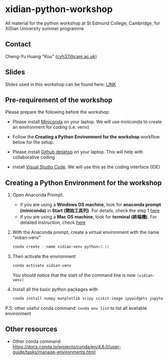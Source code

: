 # xidian-python-workshop
All material for the python workshop at St Edmund College, Cambridge, for XiDian University summer programme

## Contact
Cheng-Yu Huang "Kou" (cyh37@cam.ac.uk)

## Slides
Slides used in this workshop can be found here: [LINK](LINK_HERE)

## Pre-requirement of the workshop

Please prepare the following before the workshop:

- Please install [Miniconda](https://www.anaconda.com/download/success#miniconda) on your laptop. We will use miniconda to create an environment for coding (i.e. venv)

- Follow the **Creating a Python Environment for the workshop** workflow below for the setup.

- Please install [Github desktop](https://desktop.github.com/download/) on your laptop. This will help with collaborative coding

- install [Visual Studio Code](https://code.visualstudio.com/download). We will use this as the coding interface (IDE)

## Creating a Python Environment for the workshop

1. Open Anaconda Prompt. 
    - if you are using a **Windows OS machine**, look for **anaconda prompt (miniconda)** in **Start (開始工具列)**. For details, check the step 1 [here](https://kiwi-half.medium.com/python-anaconda-%E8%99%9B%E6%93%AC%E7%92%B0%E5%A2%83%E5%BB%BA%E7%BD%AEanaconda-prompt-virtual-environment-9e93c5789627)
    - if you are using a **Mac OS machine**, look for **terminal (終端機)**. For detailed instruction, check [here](https://support.apple.com/zh-tw/guide/terminal/apd5265185d-f365-44cb-8b09-71a064a42125/mac)


2. With the Anaconda prompt, create a virtual environment with the name “xidian-venv”

    ```powershell
    conda create --name xidian-venv python=3.11
    ```

3. Then activate the environment

    ```powershell
    conda activate xidian-venv
    ```
    You should notice that the start of the command line is now `(xidian-venv)`
    
4. Install all the basic python packages with

    ```powershell
    conda install numpy matplotlib scipy scikit-image ipywidgets jupyter jupyterlab pandas scikit-learn seaborn
    ```

P.S. other useful conda command:
`conda env list` to list all available environment

## Other resources
- Other conda command: https://docs.conda.io/projects/conda/en/4.6.0/user-guide/tasks/manage-environments.html
